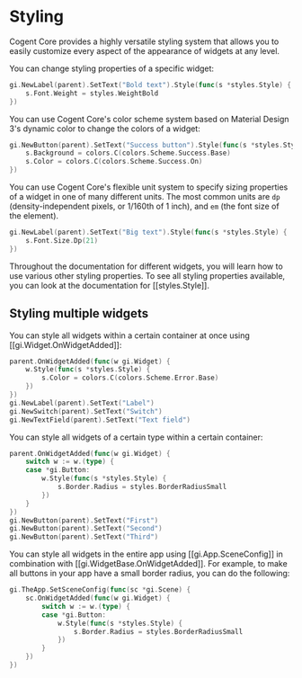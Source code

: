 # Styling

Cogent Core provides a highly versatile styling system that allows you to easily customize every aspect of the appearance of widgets at any level.

You can change styling properties of a specific widget:

```Go
gi.NewLabel(parent).SetText("Bold text").Style(func(s *styles.Style) {
    s.Font.Weight = styles.WeightBold
})
```

You can use Cogent Core's color scheme system based on Material Design 3's dynamic color to change the colors of a widget:

```Go
gi.NewButton(parent).SetText("Success button").Style(func(s *styles.Style) {
    s.Background = colors.C(colors.Scheme.Success.Base)
    s.Color = colors.C(colors.Scheme.Success.On)
})
```

You can use Cogent Core's flexible unit system to specify sizing properties of a widget in one of many different units. The most common units are `dp` (density-independent pixels, or 1/160th of 1 inch), and `em` (the font size of the element).

```Go
gi.NewLabel(parent).SetText("Big text").Style(func(s *styles.Style) {
    s.Font.Size.Dp(21)
})
```

Throughout the documentation for different widgets, you will learn how to use various other styling properties. To see all styling properties available, you can look at the documentation for [[styles.Style]].

## Styling multiple widgets

You can style all widgets within a certain container at once using [[gi.Widget.OnWidgetAdded]]:

```Go
parent.OnWidgetAdded(func(w gi.Widget) {
    w.Style(func(s *styles.Style) {
        s.Color = colors.C(colors.Scheme.Error.Base)
    })
})
gi.NewLabel(parent).SetText("Label")
gi.NewSwitch(parent).SetText("Switch")
gi.NewTextField(parent).SetText("Text field")
```

You can style all widgets of a certain type within a certain container:

```Go
parent.OnWidgetAdded(func(w gi.Widget) {
    switch w := w.(type) {
    case *gi.Button:
        w.Style(func(s *styles.Style) {
            s.Border.Radius = styles.BorderRadiusSmall
        })
    }
})
gi.NewButton(parent).SetText("First")
gi.NewButton(parent).SetText("Second")
gi.NewButton(parent).SetText("Third")
```

You can style all widgets in the entire app using [[gi.App.SceneConfig]] in combination with [[gi.WidgetBase.OnWidgetAdded]]. For example, to make all buttons in your app have a small border radius, you can do the following:

```go
gi.TheApp.SetSceneConfig(func(sc *gi.Scene) {
    sc.OnWidgetAdded(func(w gi.Widget) {
        switch w := w.(type) {
        case *gi.Button:
            w.Style(func(s *styles.Style) {
                s.Border.Radius = styles.BorderRadiusSmall
            })
        }
    })
})
```
